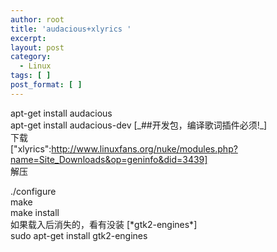 ```yaml
---
author: root
title: 'audacious+xlyrics '
excerpt:
layout: post
category:
  - Linux
tags: [ ]
post_format: [ ]
---
```

apt-get install audacious  
apt-get install audacious-dev [\_##开发包，编译歌词插件必须!\_]  
下载  
["xlyrics":http://www.linuxfans.org/nuke/modules.php?name=Site_Downloads&op=geninfo&did=3439]  
解压 

./configure  
make  
make install  
如果载入后消失的，看有没装 [\*gtk2-engines\*]  
sudo apt-get install gtk2-engines